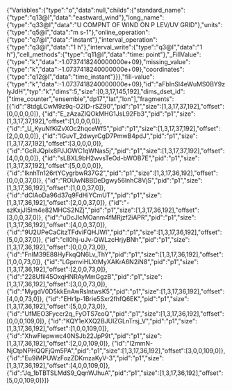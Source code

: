 {"Variables":{"type":"o","data":null,"childs":{"standard_name":{"type":"q13@l","data":"eastward_wind"},"long_name":{"type":"q33@l","data":"U COMPNT OF WIND ON P LEV/UV GRID"},"units":{"type":"q5@l","data":"m s-1"},"online_operation":{"type":"q7@l","data":"instant"},"interval_operation":{"type":"q3@l","data":"1 h"},"interval_write":{"type":"q3@l","data":"1 h"},"cell_methods":{"type":"q11@l","data":"time: point"},"_FillValue":{"type":"k","data":-1.0737418240000000e+09},"missing_value":{"type":"k","data":-1.0737418240000000e+09},"coordinates":{"type":"q12@l","data":"time_instant"}}},"fill-value":{"type":"k","data":-1.0737418240000000e+09},"id":"aFbInSl4eWuMS0BY9zlyJdH","typ":"k","dims":5,"size":[0,3,17,145,192],"dims_dset_id":["time_counter","ensemble","dp17","lat","lon"],"fragments":[{"id":"8tdgLCwM9z9q-O2ID-rSZ90","pid":"p1","size":[1,3,17,37,192],"offset":[0,0,0,0,0]},
{"id":"E_zAzaZlQOkMHG1JsL92Fb3","pid":"p1","size":[1,3,17,37,192],"offset":[1,0,0,0,0]},
{"id":"_U_KyuNfKiZvXOc2hqceWf5","pid":"p1","size":[1,3,17,37,192],"offset":[2,0,0,0,0]},
{"id":"lGuvT_2dwyrCgD7PmwB4pdJ","pid":"p1","size":[1,3,17,37,192],"offset":[3,0,0,0,0]},
{"id":"GcRJQpIx8PJJGWC1qWNas5j","pid":"p1","size":[1,3,17,37,192],"offset":[4,0,0,0,0]},
{"id":"sLBXL9bH2wvsTeOd-bWOB7E","pid":"p1","size":[1,3,17,37,192],"offset":[5,0,0,0,0]},
{"id":"lknhTn126rtYCygrbwR37G2","pid":"p1","size":[1,3,17,36,192],"offset":[0,0,0,37,0]},
{"id":"ROUwN8BDeDgwy56lnhC8VjS","pid":"p1","size":[1,3,17,36,192],"offset":[1,0,0,37,0]},
{"id":"dClAoDa96d37q9FdHiYCmUT","pid":"p1","size":[1,3,17,36,192],"offset":[2,0,0,37,0]},
{"id":"-szKxjJI5lm4e82MHCS2NZj","pid":"p1","size":[1,3,17,36,192],"offset":[3,0,0,37,0]},
{"id":"uDcJlcMOanm4fMRjzf2iAPR","pid":"p1","size":[1,3,17,36,192],"offset":[4,0,0,37,0]},
{"id":"9U2UPeCaCitzTFdviFQHJWl","pid":"p1","size":[1,3,17,36,192],"offset":[5,0,0,37,0]},
{"id":"clI0hj-uJv-QWLzcHrjyBNh","pid":"p1","size":[1,3,17,36,192],"offset":[0,0,0,73,0]},
{"id":"FnIM39E88HyFkqQN6Lv_ThY","pid":"p1","size":[1,3,17,36,192],"offset":[1,0,0,73,0]},
{"id":"LGpmviHLXtMyXAKrA6N2iN8","pid":"p1","size":[1,3,17,36,192],"offset":[2,0,0,73,0]},
{"id":"228Ufil45OxqHNRAyMmGgzB","pid":"p1","size":[1,3,17,36,192],"offset":[3,0,0,73,0]},
{"id":"MygdV0D5kkEnAwRslntwsK5","pid":"p1","size":[1,3,17,36,192],"offset":[4,0,0,73,0]},
{"id":"EHr1p-1Brie5Sxr2fhfQ6EK","pid":"p1","size":[1,3,17,36,192],"offset":[5,0,0,73,0]},
{"id":"UfMEO3Fyccr2q_FyOTS7coQ","pid":"p1","size":[1,3,17,36,192],"offset":[0,0,0,109,0]},
{"id":"KQY1eXXQ2BJUlZGLnTrsj_V","pid":"p1","size":[1,3,17,36,192],"offset":[1,0,0,109,0]},
{"id":"XhwFlepwwc40NSJb22JpP9t","pid":"p1","size":[1,3,17,36,192],"offset":[2,0,0,109,0]},
{"id":"l2mmN-NjCtpNPHQQFjQm5PA","pid":"p1","size":[1,3,17,36,192],"offset":[3,0,0,109,0]},
{"id":"Eu9iMPUWzFozZDKmzaKyV-3","pid":"p1","size":[1,3,17,36,192],"offset":[4,0,0,109,0]},
{"id":"Jq_1bTBTSLMdS9_QqnWJhuA","pid":"p1","size":[1,3,17,36,192],"offset":[5,0,0,109,0]}]}